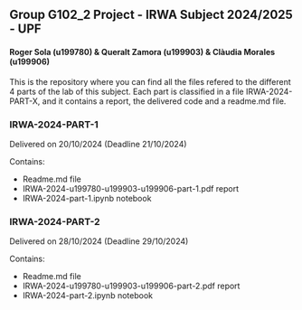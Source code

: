 ## Group G102_2 Project - IRWA Subject 2024/2025 - UPF

#### Roger Sola (u199780) & Queralt Zamora (u199903) & Clàudia Morales (u199906)


This is the repository where you can find all the files refered to the different 4 parts of the lab of this subject.
Each part is classified in a file IRWA-2024-PART-X, and it contains a report, the delivered code and a readme.md file.


### IRWA-2024-PART-1
Delivered on 20/10/2024 (Deadline 21/10/2024)

Contains:
- Readme.md file
- IRWA-2024-u199780-u199903-u199906-part-1.pdf report
- IRWA-2024-part-1.ipynb notebook

### IRWA-2024-PART-2
Delivered on 28/10/2024 (Deadline 29/10/2024)

Contains:
- Readme.md file
- IRWA-2024-u199780-u199903-u199906-part-2.pdf report
- IRWA-2024-part-2.ipynb notebook
